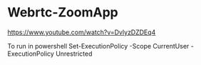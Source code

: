 # Webrtc-ZoomApp
https://www.youtube.com/watch?v=DvlyzDZDEq4

To run in powershell
Set-ExecutionPolicy -Scope CurrentUser -ExecutionPolicy Unrestricted

